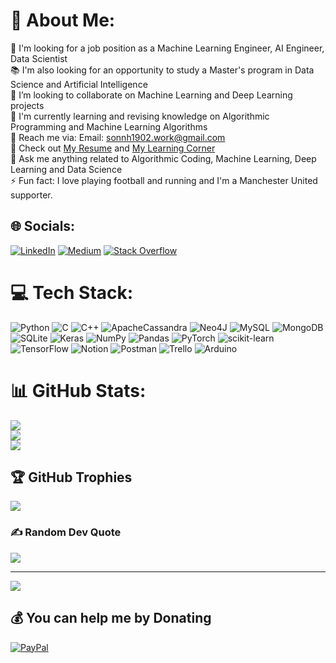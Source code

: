 # 💫 About Me:
🔭 I'm looking for a job position as a Machine Learning Engineer, AI Engineer, Data Scientist<br>📚 I'm also looking for an opportunity to study a Master's program in Data Science and Artificial Intelligence<br>👯 I’m looking to collaborate on Machine Learning and Deep Learning projects<br>🌱 I'm currently learning and revising knowledge on Algorithmic Programming and Machine Learning Algorithms<br>📧 Reach me via: Email: sonnh1902.work@gmail.com<br>📑 Check out [My Resume](https://drive.google.com/file/d/1aes75PR4fGOJAgp_XrlKt7dQo0USAmar/view?usp=drive_link) and [My Learning Corner](https://nguyenhongson1902.github.io/)<br>💬 Ask me anything related to Algorithmic Coding, Machine Learning, Deep Learning and Data Science<br>⚡ Fun fact: I love playing football and running and I'm a Manchester United supporter.


## 🌐 Socials:
[![LinkedIn](https://img.shields.io/badge/LinkedIn-%230077B5.svg?logo=linkedin&logoColor=white)](https://linkedin.com/in/sonnh1902) [![Medium](https://img.shields.io/badge/Medium-12100E?logo=medium&logoColor=white)](https://medium.com/@sonnh1902) [![Stack Overflow](https://img.shields.io/badge/-Stackoverflow-FE7A16?logo=stack-overflow&logoColor=white)](https://stackoverflow.com/users/nguyenhongson1902) 

# 💻 Tech Stack:
![Python](https://img.shields.io/badge/python-3670A0?style=flat&logo=python&logoColor=ffdd54) ![C](https://img.shields.io/badge/c-%2300599C.svg?style=flat&logo=c&logoColor=white) ![C++](https://img.shields.io/badge/c++-%2300599C.svg?style=flat&logo=c%2B%2B&logoColor=white) ![ApacheCassandra](https://img.shields.io/badge/cassandra-%231287B1.svg?style=flat&logo=apache-cassandra&logoColor=white) 	![Neo4J](https://img.shields.io/badge/Neo4j-008CC1?style=flat&logo=neo4j&logoColor=white) ![MySQL](https://img.shields.io/badge/mysql-%2300f.svg?style=flat&logo=mysql&logoColor=white) ![MongoDB](https://img.shields.io/badge/MongoDB-%234ea94b.svg?style=flat&logo=mongodb&logoColor=white) ![SQLite](https://img.shields.io/badge/sqlite-%2307405e.svg?style=flat&logo=sqlite&logoColor=white) ![Keras](https://img.shields.io/badge/Keras-%23D00000.svg?style=flat&logo=Keras&logoColor=white) ![NumPy](https://img.shields.io/badge/numpy-%23013243.svg?style=flat&logo=numpy&logoColor=white) ![Pandas](https://img.shields.io/badge/pandas-%23150458.svg?style=flat&logo=pandas&logoColor=white) ![PyTorch](https://img.shields.io/badge/PyTorch-%23EE4C2C.svg?style=flat&logo=PyTorch&logoColor=white) ![scikit-learn](https://img.shields.io/badge/scikit--learn-%23F7931E.svg?style=flat&logo=scikit-learn&logoColor=white) ![TensorFlow](https://img.shields.io/badge/TensorFlow-%23FF6F00.svg?style=flat&logo=TensorFlow&logoColor=white) ![Notion](https://img.shields.io/badge/Notion-%23000000.svg?style=flat&logo=notion&logoColor=white) ![Postman](https://img.shields.io/badge/Postman-FF6C37?style=flat&logo=postman&logoColor=white) ![Trello](https://img.shields.io/badge/Trello-%23026AA7.svg?style=flat&logo=Trello&logoColor=white) ![Arduino](https://img.shields.io/badge/-Arduino-00979D?style=flat&logo=Arduino&logoColor=white)
# 📊 GitHub Stats:
![](https://github-readme-stats.vercel.app/api?username=nguyenhongson1902&theme=radical&hide_border=false&include_all_commits=true&count_private=true)<br/>
![](https://github-readme-streak-stats.herokuapp.com/?user=nguyenhongson1902&theme=radical&hide_border=false)<br/>
![](https://github-readme-stats.vercel.app/api/top-langs/?username=nguyenhongson1902&theme=radical&hide_border=false&include_all_commits=true&count_private=true&layout=compact)

## 🏆 GitHub Trophies
![](https://github-profile-trophy.vercel.app/?username=nguyenhongson1902&theme=onedark&no-frame=false&no-bg=false&margin-w=4)

### ✍️ Random Dev Quote
![](https://quotes-github-readme.vercel.app/api?type=horizontal&theme=radical)

---
[![](https://visitcount.itsvg.in/api?id=nguyenhongson1902&icon=0&color=0)](https://visitcount.itsvg.in)

  ## 💰 You can help me by Donating
  [![PayPal](https://img.shields.io/badge/PayPal-00457C?style=for-the-badge&logo=paypal&logoColor=white)](https://paypal.me/sonnh1902) 

  <!-- Proudly created with GPRM ( https://gprm.itsvg.in ) -->
  
